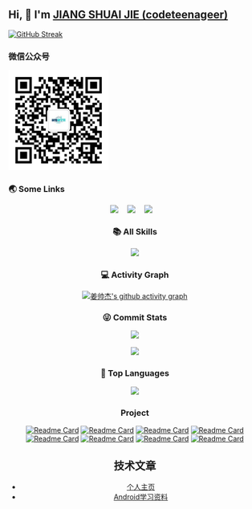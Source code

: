 ## Hi, 👋  I'm <a href="https://www.jiangshuaijie.cn/" target="_blank">JIANG SHUAI JIE (codeteenageer)</a> 
[![GitHub Streak](https://streak-stats.demolab.com/?user=codeteenager)](https://git.io/streak-stats)

### 微信公众号
<img src="weixin.jpeg" width="200" height="200" alt="微信公众号"/>

### 🌏 Some Links

<!-- 个人资料徽标 -->
<div align="center">
  <a href="https://jiangshuaijie.cn"><img src="https://img.shields.io/badge/website-%E4%B8%AA%E4%BA%BA%E7%BD%91%E7%AB%99-blue"></a>&emsp;
  <a href="https://blog.csdn.net/codeteenager"><img src="https://img.shields.io/badge/CSDN-%E5%8D%9A%E5%AE%A2-c32136"></a>&emsp;
  <a href="https://www.zhihu.com/people/codeteenager"><img src="https://img.shields.io/badge/zhihu-%E7%9F%A5%E4%B9%8E-blue"></a>&emsp;
  
  
### 📚 All Skills

![](https://skillicons.dev/icons?perline=15&i=github,gitlab,git,twitter,stackoverflow,vscode,idea,js,ts,html,css,bootstrap,jquery,nodejs,java,react,vue,spring,nextjs,mongo,redis,mysql,linux,bash,docker,kubernetes,nginx,jenkins)

### 💻 Activity Graph

[![姜帅杰's github activity graph](https://github-readme-activity-graph.cyclic.app/graph?username=codeteenager&theme=vue)](https://github.com/ashutosh00710/github-readme-activity-graph)

### 😜 Commit Stats

![](https://github-readme-stats.vercel.app/api?username=codeteenager&count_private=true&show_icons=true&show_owner=true)

![](https://github-profile-trophy.vercel.app/?username=codeteenager&row=1)

### 🦁 Top Languages

![](https://github-readme-stats.vercel.app/api/top-langs/?username=codeteenager&layout=compact)

### Project
[![Readme Card](https://github-readme-stats.vercel.app/api/pin/?username=codeteenager&repo=FE)](https://github.com/codeteenager/FE)
[![Readme Card](https://github-readme-stats.vercel.app/api/pin/?username=codeteenager&repo=ebook)](https://github.com/codeteenager/ebook)
[![Readme Card](https://github-readme-stats.vercel.app/api/pin/?username=codeteenager&repo=interview)](https://github.com/codeteenager/interview)
[![Readme Card](https://github-readme-stats.vercel.app/api/pin/?username=codeteenager&repo=theia-analysis)](https://github.com/codeteenager/theia-analysis)
[![Readme Card](https://github-readme-stats.vercel.app/api/pin/?username=codeteenager&repo=miniprogram)](https://github.com/codeteenager/miniprogram)
[![Readme Card](https://github-readme-stats.vercel.app/api/pin/?username=codeteenager&repo=DeviceManager)](https://github.com/codeteenager/DeviceManager)
[![Readme Card](https://github-readme-stats.vercel.app/api/pin/?username=codeteenager&repo=performance)](https://github.com/codeteenager/performance)
[![Readme Card](https://github-readme-stats.vercel.app/api/pin/?username=codeteenager&repo=Micro-Frontends)](https://github.com/codeteenager/Micro-Frontends)

<h2>技术文章</h2>
<ul>
<li><a href="https://codeteenager.github.io/" target="_blank">个人主页</a></li>
<li><a href="https://github.com/codeteenager/Android-learning" target="_blank">Android学习资料</a></li>
</ul>

<!--
**codeteenager/codeteenager** is a ✨ _special_ ✨ repository because its `README.md` (this file) appears on your GitHub profile.

Here are some ideas to get you started:

- 🔭 I’m currently working on ...
- 🌱 I’m currently learning ...
- 👯 I’m looking to collaborate on ...
- 🤔 I’m looking for help with ...
- 💬 Ask me about ...
- 📫 How to reach me: ...
- 😄 Pronouns: ...
- ⚡ Fun fact: ...
-->
